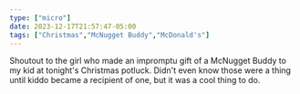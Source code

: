 ```yaml
---
type: ["micro"]
date: 2023-12-17T21:57:47-05:00
tags: ["Christmas","McNugget Buddy","McDonald's"]
---
```

Shoutout to the girl who made an impromptu gift of a McNugget Buddy to my kid at tonight's Christmas potluck. Didn't even know those were a thing until kiddo became a recipient of one, but it was a cool thing to do.

